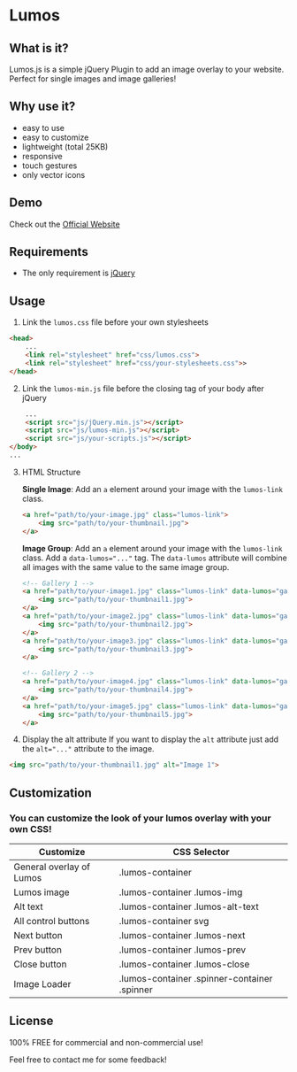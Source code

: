 # Lumos

## What is it?
Lumos.js is a simple jQuery Plugin to add an image overlay to your website.
Perfect for single images and image galleries!

## Why use it?
* easy to use
* easy to customize
* lightweight (total 25KB)
* responsive
* touch gestures
* only vector icons

## Demo
Check out the [Official Website](http://lumos.oliverschwendener.ch)

## Requirements
* The only requirement is [jQuery](https://jquery.com/)

## Usage
1. Link the `lumos.css` file before your own stylesheets
``` html
<head>
    ...
    <link rel="stylesheet" href="css/lumos.css">
    <link rel="stylesheet" href="css/your-stylesheets.css">>
</head>
```

2. Link the `lumos-min.js` file before the closing tag of your body after jQuery
``` html
    ...
    <script src="js/jQuery.min.js"></script>
    <script src="js/lumos-min.js"></script>
    <script src="js/your-scripts.js"></script>
</body>
...
```

3. HTML Structure

    **Single Image**: Add an `a` element around your image with the `lumos-link` class.
    ``` html
    <a href="path/to/your-image.jpg" class="lumos-link">
        <img src="path/to/your-thumbnail.jpg">
    </a>
    ```
    **Image Group**: Add an `a` element around your image with the `lumos-link` class. Add a `data-lumos="..."` tag. The `data-lumos` attribute will combine all images with the same value to the same image group.
    ``` html
    <!-- Gallery 1 -->
    <a href="path/to/your-image1.jpg" class="lumos-link" data-lumos="gallery1">
        <img src="path/to/your-thumbnail1.jpg">
    </a>
    <a href="path/to/your-image2.jpg" class="lumos-link" data-lumos="gallery1">
        <img src="path/to/your-thumbnail2.jpg">
    </a>
    <a href="path/to/your-image3.jpg" class="lumos-link" data-lumos="gallery1">
        <img src="path/to/your-thumbnail3.jpg">
    </a>

    <!-- Gallery 2 -->
    <a href="path/to/your-image4.jpg" class="lumos-link" data-lumos="gallery2">
        <img src="path/to/your-thumbnail4.jpg">
    </a>
    <a href="path/to/your-image5.jpg" class="lumos-link" data-lumos="gallery2">
        <img src="path/to/your-thumbnail5.jpg">
    </a>
    ```

4. Display the alt attribute
If you want to display the `alt` attribute just add the `alt="..."` attribute to the image.
``` html
<img src="path/to/your-thumbnail1.jpg" alt="Image 1">
```

## Customization
### You can customize the look of your lumos overlay with your own CSS!

|Customize|CSS Selector|
|-----|-----|
|General overlay of Lumos|.lumos-container|
|Lumos image|.lumos-container .lumos-img|
|Alt text|.lumos-container .lumos-alt-text|
|All control buttons|.lumos-container svg|
|Next button|.lumos-container .lumos-next|
|Prev button|.lumos-container .lumos-prev|
|Close button|.lumos-container .lumos-close|
|Image Loader|.lumos-container .spinner-container .spinner|

## License
100% FREE for commercial and non-commercial use!

Feel free to contact me for some feedback!
